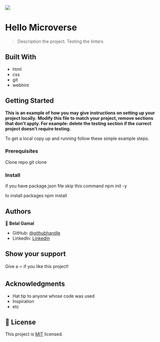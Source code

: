 ![](https://img.shields.io/badge/Microverse-blueviolet)

# Hello Microverse

> Description the project.
> Testing the linters

## Built With

- html
- css
- git
- webhint

## Getting Started

**This is an example of how you may give instructions on setting up your project locally.**
**Modify this file to match your project, remove sections that don't apply. For example: delete the testing section if the currect project doesn't require testing.**

To get a local copy up and running follow these simple example steps.

### Prerequisites

Clone repo
git clone

### Install

if you have package.json file skip this command
npm init -y

to install packages
npm install

## Authors

👤 **Belal Gamal**

- GitHub: [@githubhandle](https://github.com/belalgamal46)
- LinkedIn: [LinkedIn](https://www.linkedin.com/in/belal-gamal-79b8a2133/)

## Show your support

Give a ⭐️ if you like this project!

## Acknowledgments

- Hat tip to anyone whose code was used
- Inspiration
- etc

## 📝 License

This project is [MIT](./LICENSE) licensed.
